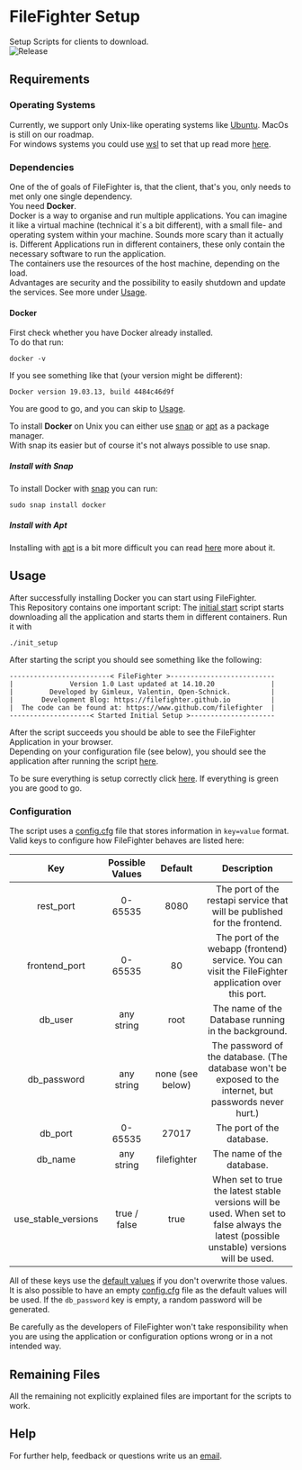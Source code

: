 # FileFighter Setup
Setup Scripts for clients to download.  
![Release](https://img.shields.io/github/v/release/filefighter/clientsetup?color=dark-green&label=Latest%20Version&logo=github&style=for-the-badge)

## Requirements

### Operating Systems
Currently, we support only Unix-like operating systems like [Ubuntu](https://ubuntu.com). MacOs is still on our roadmap.  
For windows systems you could use [wsl](https://en.wikipedia.org/wiki/Windows_Subsystem_for_Linux) to set that up read more [here](https://docs.microsoft.com/en-us/windows/wsl/install-win10).

### Dependencies
One of the of goals of FileFighter is, that the client, that's you, only needs to met only one single dependency.  
You need **Docker**.    
Docker is a way to organise and run multiple applications. You can imagine it like a virtual machine (technical it`s a bit different), with a small file- and operating system within your machine.
Sounds more scary than it actually is. Different Applications run in different containers, these only contain the necessary software to run the application.  
The containers use the resources of the host machine, depending on the load.  
Advantages are security and the possibility to easily shutdown and update the services. See more under [Usage](#Usage).

#### Docker
First check whether you have Docker already installed.  
To do that run:  
```shell script
docker -v
```
If you see something like that (your version might be different):
```shell script
Docker version 19.03.13, build 4484c46d9f
```
You are good to go, and you can skip to [Usage](#Usage).

To install **Docker** on Unix you can either use [snap](https://www.howtogeek.com/660193/how-to-work-with-snap-packages-on-linux/) or [apt](https://en.wikipedia.org/wiki/APT_(software)) as a package manager.  
With snap its easier but of course it's not always possible to use snap.  

##### Install with Snap
To install Docker with [snap](https://www.howtogeek.com/660193/how-to-work-with-snap-packages-on-linux/) you can run:
```shell script
sudo snap install docker
```
##### Install with Apt
Installing with [apt](https://en.wikipedia.org/wiki/APT_(software)) is a bit more difficult you can read [here](https://www.digitalocean.com/community/tutorials/how-to-install-and-use-Docker-on-ubuntu-20-04) more about it.

## Usage
After successfully installing Docker you can start using FileFighter.  
This Repository contains one <!-- three --> important script:
The [initial start](./init_setup.sh) script starts downloading all the application and starts them in different containers. Run it with 
```shell script
./init_setup
```
After starting the script you should see something like the following:
```shell script
-------------------------< FileFighter >--------------------------
|              Version 1.0 Last updated at 14.10.20              |
|         Developed by Gimleux, Valentin, Open-Schnick.          |
|       Development Blog: https://filefighter.github.io          |
|  The code can be found at: https://www.github.com/filefighter  |
--------------------< Started Initial Setup >---------------------
```
After the script succeeds you should be able to see the FileFighter Application in your browser.  
Depending on your configuration file (see below), you should see the application after running the script [here](http://localhost:80/).  

To be sure everything is setup correctly click [here](http://localhost:80/health). If everything is green you are good to go.

### Configuration
The script uses a [config.cfg](./config.cfg) file that stores information in `key=value` format.  
Valid keys to configure how FileFighter behaves are listed here:

| Key      | Possible Values | Default | Description |
| :----:   | :----:          |  :----: |  :----:  |
| rest_port | 0-65535  | 8080 | The port of the restapi service that will be published for the frontend. |
| frontend_port | 0-65535  | 80 | The port of the webapp (frontend) service. You can visit the FileFighter application over this port. |
| db_user | any string | root | The name of the Database running in the background. |
| db_password | any string | none (see below) | The password of the database. (The database won't be exposed to the internet, but passwords never hurt.) |
| db_port | 0-65535 | 27017  | The port of the database.  |
| db_name | any string | filefighter | The name of the database. |
| use_stable_versions | true / false | true | When set to true the latest stable versions will be used. When set to false always the latest (possible unstable) versions will be used. |

All of these keys use the [default values](./lib/config.cfg.defaults) if you don't overwrite those values.  
It is also possible to have an empty [config.cfg](./config.cfg) file as the default values will be used.
If the `db_password` key is empty, a random password will be generated.

Be carefully as the developers of FileFighter won't take responsibility when you are using the application or configuration options wrong or in a not intended way.

## Remaining Files
All the remaining not explicitly explained files are important for the scripts to work.

## Help
For further help, feedback or questions write us an [email](mailto:filefighter@t-online.de).
